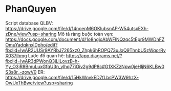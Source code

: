 # PhanQuyen
Script database QLBV: https://drive.google.com/file/d/14noepM6OKlubsnAP-W54utsxEXh-zDne/view?usp=sharing
Mô tả ràng buộc toàn vẹn: https://docs.google.com/document/d/1o8ngioAbWFlNQzqc5tEpr9MWDhFZOmuYadqknxlDpho/edit?fbclid=IwAR2UUSr9AYRbJ7265xz0_Zhpk6hROPQ73uJxQ9ThnbU5zWqorRvX037jhmg
Lược đồ quan hệ: https://app.diagrams.net/?fbclid=IwAR3dPWonQ3jLILovzB-h-Yy_O3jR8BmuLuxGfqU3n_ylhq77iOiv2g9dP8c#G1XKZzNpw0jeHljN6KLBw0S3s8r_-zowV0
ER: https://drive.google.com/file/d/15HkWnvkED7fLbsPW3W9hzX-OwUxThBwe/view?usp=sharing
